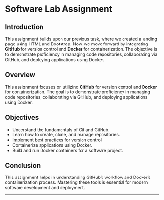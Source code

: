 # Software Lab Assignment

## Introduction
This assignment builds upon our previous task, where we created a landing page using HTML and Bootstrap. Now, we move forward by integrating **GitHub** for version control and **Docker** for containerization. The objective is to demonstrate proficiency in managing code repositories, collaborating via GitHub, and deploying applications using Docker.

## Overview
This assignment focuses on utilizing **GitHub** for version control and **Docker** for containerization. The goal is to demonstrate proficiency in managing code repositories, collaborating via GitHub, and deploying applications using Docker.

## Objectives
- Understand the fundamentals of Git and GitHub.
- Learn how to create, clone, and manage repositories.
- Implement best practices for version control.
- Containerize applications using Docker.
- Build and run Docker containers for a software project.

## Conclusion
This assignment helps in understanding GitHub’s workflow and Docker’s containerization process. Mastering these tools is essential for modern software development and deployment.

---

